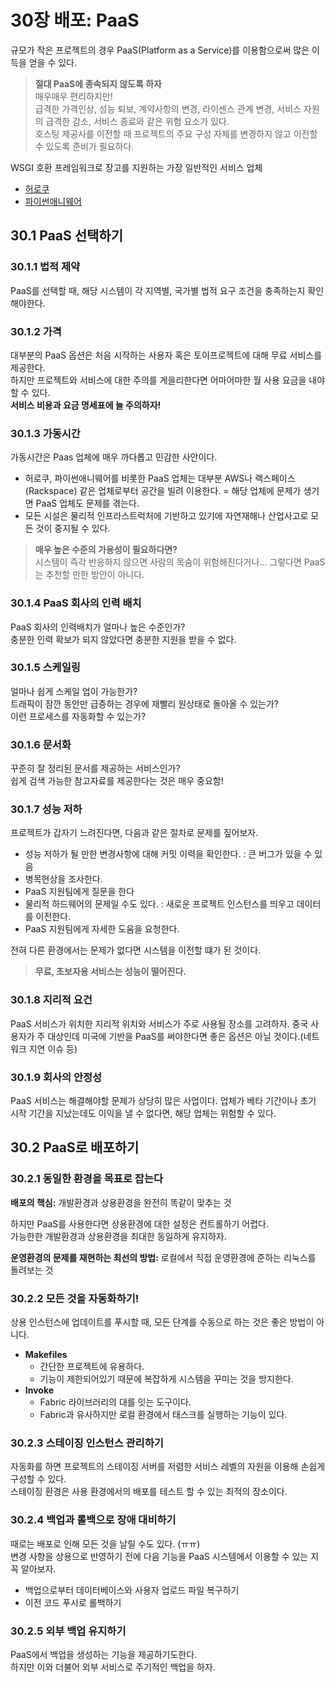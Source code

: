 # 30장 배포: PaaS
규모가 작은 프로젝트의 경우 PaaS(Platform as a Service)를 이용함으로써 많은 이득을 얻을 수 있다.

> **절대 PaaS에 종속되지 않도록 하자**  
> 매우매우 편리하지만!   
> 급격한 가격인상, 성능 퇴보, 계약사항의 변경, 라이센스 관계 변경, 서비스 자원의 급격한 감소, 서비스 종료와 같은 위험 요소가 있다.  
> 호스팅 제공사를 이전할 때 프로젝트의 주요 구성 자체를 변경하지 않고 이전할 수 있도록 준비가 필요하다. 

WSGI 호환 프레임워크로 장고를 지원하는 가장 일반적인 서비스 업체 

- [허로쿠](http://heroku.com)
- [파이썬애니웨어](https://www.pythonanywhere.com)

## 30.1 PaaS 선택하기 

### 30.1.1 법적 제약 
PaaS를 선택할 때, 해당 시스템이 각 지역별, 국가별 법적 요구 조건을 충족하는지 확인해야한다. 

### 30.1.2 가격
대부분의 PaaS 옵션은 처음 시작하는 사용자 혹은 토이프로젝트에 대해 무료 서비스를 제공한다.  
하지만 프로젝트와 서비스에 대한 주의를 게을리한다면 어마어마한 월 사용 요금을 내야할 수 있다.  
**서비스 비용과 요금 명세표에 늘 주의하자!**  

### 30.1.3 가동시간 
가동시간은 Paas 업체에 매우 까다롭고 민감한 사안이다.  

- 허로쿠, 파이썬애니웨어를 비롯한 PaaS 업체는 대부분 AWS나 랙스페이스(Rackspace) 같은 업체로부터 공간을 빌려 이용한다. = 해당 업체에 문제가 생기면 PaaS 업체도 문제를 겪는다.
- 모든 시설은 물리적 인프라스트럭처에 기반하고 있기에 자연재해나 산업사고로 모든 것이 중지될 수 있다. 

> **매우 높은 수준의 가용성이 필요하다면?**  
> 시스템이 즉각 반응하지 않으면 사람의 목숨이 위험해진다거나... 
> 그렇다면 PaaS는 추천할 만한 방안이 아니다. 

### 30.1.4 PaaS 회사의 인력 배치 
PaaS 회사의 인력배치가 얼마나 높은 수준인가?  
충분한 인력 확보가 되지 않았다면 충분한 지원을 받을 수 없다. 

### 30.1.5 스케일링 
얼마나 쉽게 스케일 업이 가능한가?  
트래픽이 잠깐 동안만 급증하는 경우에 재빨리 원상태로 돌아올 수 있는가?  
이런 프로세스를 자동화할 수 있는가?  

### 30.1.6 문서화 
꾸준히 잘 정리된 문서를 제공하는 서비스인가?  
쉽게 검색 가능한 참고자료를 제공한다는 것은 매우 중요함! 

### 30.1.7 성능 저하 
프로젝트가 갑자기 느려진다면, 다음과 같은 절차로 문제를 짚어보자.

- 성능 저하가 될 만한 변경사항에 대해 커밋 이력을 확인한다. : 큰 버그가 있을 수 있음
- 병목현상을 조사한다.
- PaaS 지원팀에게 질문을 한다
- 물리적 하드웨어의 문제일 수도 있다. : 새로운 프로젝트 인스턴스를 띄우고 데이터를 이전한다. 
- PaaS 지원팀에게 자세한 도움을 요청한다.

전혀 다른 환경에서는 문제가 없다면 시스템을 이전할 떄가 된 것이다. 

> **무료, 초보자용 서비스는 성능이 떨어진다.**


### 30.1.8 지리적 요건 
PaaS 서비스가 위치한 지리적 위치와 서비스가 주로 사용될 장소를 고려하자.
중국 사용자가 주 대상인데 미국에 기반을 PaaS를 써야한다면 좋은 옵션은 아닐 것이다.(네트워크 지연 이슈 등)

### 30.1.9 회사의 안정성
PaaS 서비스는 해결해야할 문제가 상당히 많은 사업이다. 
업체가 베타 기간이나 초기 시작 기간을 지났는데도 이익을 낼 수 없다면, 해당 업체는 위험할 수 있다. 

## 30.2 PaaS로 배포하기 
### 30.2.1 동일한 환경을 목표로 잡는다
**배포의 핵심:** 개발환경과 상용환경을 완전히 똑같이 맞추는 것  

하지만 PaaS를 사용한다면 상용환경에 대한 설정은 컨트롤하기 어렵다.  
가능한한 개발환경과 상용환경을 최대한 동일하게 유지하자. 

**운영환경의 문제를 재현하는 최선의 방법:** 로컬에서 직접 운영환경에 준하는 리눅스를 돌려보는 것

### 30.2.2 모든 것을 자동화하기! 
상용 인스턴스에 업데이트를 푸시할 때, 모든 단계를 수동으로 하는 것은 좋은 방법이 아니다. 

- **Makefiles**
	- 간단한 프로젝트에 유용하다. 
	- 기능이 제한되어있기 때문에 복잡하게 시스템을 꾸미는 것을 방지한다.
- **Invoke**
	- Fabric 라이브러리의 대를 잇는 도구이다.
	- Fabric과 유사하지만 로컬 환경에서 태스크를 실행하는 기능이 있다. 

### 30.2.3 스테이징 인스턴스 관리하기  
자동화를 하면 프로젝트의 스테이징 서버를 저렴한 서비스 레벨의 자원을 이용해 손쉽게 구성할 수 있다.  
스테이징 환경은 사용 환경에서의 배포를 테스트 할 수 있는 최적의 장소이다.  

### 30.2.4 백업과 롤백으로 장애 대비하기 
때로는 배포로 인해 모든 것을 날릴 수도 있다. (ㅠㅠ)   
변경 사항을 상용으로 반영하기 전에 다음 기능을 PaaS 시스템에서 이용할 수 있는 지 꼭 알아보자.

- 백업으로부터 데이터베이스와 사용자 업로드 파일 복구하기
- 이전 코드 푸시로 롤백하기 

### 30.2.5 외부 백업 유지하기 
PaaS에서 백업을 생성하는 기능을 제공하기도한다.  
하지만 이와 더불어 외부 서비스로 주기적인 백업을 하자. 


